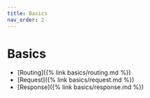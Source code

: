 ```yaml
---
title: Basics
nav_order: 2
---
```


# Basics

- [Routing]({% link basics/routing.md %})
- [Request]({% link basics/request.md %})
- [Response]({% link basics/response.md %})
